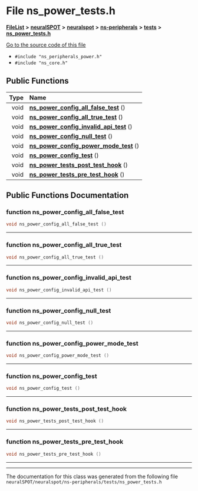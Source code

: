 

# File ns\_power\_tests.h



[**FileList**](files.md) **>** [**neuralSPOT**](dir_75594cce7c7773aa3cb253214bf56510.md) **>** [**neuralspot**](dir_b737d82f35ec218ac5a7ef4105db9c0e.md) **>** [**ns-peripherals**](dir_62cbd78784261bb0d09981988628a167.md) **>** [**tests**](dir_212d9119d40fadcef4edfdca97975f2d.md) **>** [**ns\_power\_tests.h**](ns__power__tests_8h.md)

[Go to the source code of this file](ns__power__tests_8h_source.md)



* `#include "ns_peripherals_power.h"`
* `#include "ns_core.h"`





































## Public Functions

| Type | Name |
| ---: | :--- |
|  void | [**ns\_power\_config\_all\_false\_test**](#function-ns_power_config_all_false_test) () <br> |
|  void | [**ns\_power\_config\_all\_true\_test**](#function-ns_power_config_all_true_test) () <br> |
|  void | [**ns\_power\_config\_invalid\_api\_test**](#function-ns_power_config_invalid_api_test) () <br> |
|  void | [**ns\_power\_config\_null\_test**](#function-ns_power_config_null_test) () <br> |
|  void | [**ns\_power\_config\_power\_mode\_test**](#function-ns_power_config_power_mode_test) () <br> |
|  void | [**ns\_power\_config\_test**](#function-ns_power_config_test) () <br> |
|  void | [**ns\_power\_tests\_post\_test\_hook**](#function-ns_power_tests_post_test_hook) () <br> |
|  void | [**ns\_power\_tests\_pre\_test\_hook**](#function-ns_power_tests_pre_test_hook) () <br> |




























## Public Functions Documentation




### function ns\_power\_config\_all\_false\_test 

```C++
void ns_power_config_all_false_test () 
```




<hr>



### function ns\_power\_config\_all\_true\_test 

```C++
void ns_power_config_all_true_test () 
```




<hr>



### function ns\_power\_config\_invalid\_api\_test 

```C++
void ns_power_config_invalid_api_test () 
```




<hr>



### function ns\_power\_config\_null\_test 

```C++
void ns_power_config_null_test () 
```




<hr>



### function ns\_power\_config\_power\_mode\_test 

```C++
void ns_power_config_power_mode_test () 
```




<hr>



### function ns\_power\_config\_test 

```C++
void ns_power_config_test () 
```




<hr>



### function ns\_power\_tests\_post\_test\_hook 

```C++
void ns_power_tests_post_test_hook () 
```




<hr>



### function ns\_power\_tests\_pre\_test\_hook 

```C++
void ns_power_tests_pre_test_hook () 
```




<hr>

------------------------------
The documentation for this class was generated from the following file `neuralSPOT/neuralspot/ns-peripherals/tests/ns_power_tests.h`

